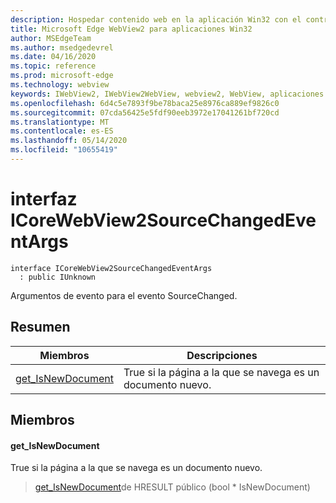 ```yaml
---
description: Hospedar contenido web en la aplicación Win32 con el control Microsoft Edge WebView2
title: Microsoft Edge WebView2 para aplicaciones Win32
author: MSEdgeTeam
ms.author: msedgedevrel
ms.date: 04/16/2020
ms.topic: reference
ms.prod: microsoft-edge
ms.technology: webview
keywords: IWebView2, IWebView2WebView, webview2, WebView, aplicaciones Win32, Win32, Edge, ICoreWebView2, ICoreWebView2Controller, control de explorador, HTML Edge
ms.openlocfilehash: 6d4c5e7893f9be78baca25e8976ca889ef9826c0
ms.sourcegitcommit: 07cda56425e5fdf90eeb3972e17041261bf720cd
ms.translationtype: MT
ms.contentlocale: es-ES
ms.lasthandoff: 05/14/2020
ms.locfileid: "10655419"
---
```

# interfaz ICoreWebView2SourceChangedEventArgs 

```
interface ICoreWebView2SourceChangedEventArgs
  : public IUnknown
```

Argumentos de evento para el evento SourceChanged.

## Resumen

 Miembros                        | Descripciones
--------------------------------|---------------------------------------------
[get_IsNewDocument](#get_isnewdocument) | True si la página a la que se navega es un documento nuevo.

## Miembros

#### get_IsNewDocument 

True si la página a la que se navega es un documento nuevo.

> [get_IsNewDocument](#get_isnewdocument)de HRESULT público (bool * IsNewDocument)

